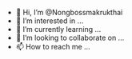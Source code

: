 - 👋 Hi, I’m @Nongbossmakrukthai
- 👀 I’m interested in ...
- 🌱 I’m currently learning ...
- 💞️ I’m looking to collaborate on ...
- 📫 How to reach me ...

<!---
Nongbossmakrukthai/Nongbossmakrukthai is a ✨ special ✨ repository because its `README.md` (this file) appears on your GitHub profile.
You can click the Preview link to take a look at your changes.
--->
